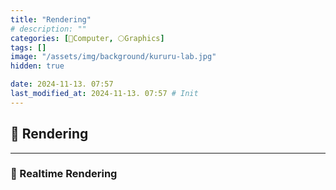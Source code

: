 ```yaml
---
title: "Rendering"
# description: ""
categories: [💫Computer, 🌕Graphics]
tags: []
image: "/assets/img/background/kururu-lab.jpg"
hidden: true

date: 2024-11-13. 07:57
last_modified_at: 2024-11-13. 07:57 # Init
---
```


## 💫 Rendering

---

### 🫧 Realtime Rendering

